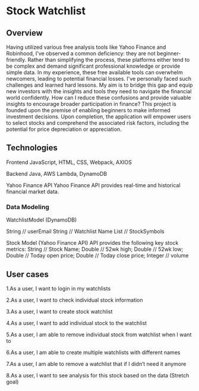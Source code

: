# Stock Watchlist
## Overview
Having utilized various free analysis tools like Yahoo Finance and Robinhood, I've observed a common deficiency: they are not beginner-friendly. Rather than simplifying the process, these platforms either tend to be complex and demand significant professional knowledge or provide simple data. In my experience, these free available tools can overwhelm newcomers, leading to potential financial losses. I've personally faced such challenges and learned hard lessons. My aim is to bridge this gap and equip new investors with the insights and tools they need to navigate the financial world confidently. How can I reduce these confusions and provide valuable insights to encourage broader participation in finance? This project is founded upon the premise of enabling beginners to make informed investment decisions. Upon completion, the application will empower users to select stocks and comprehend the associated risk factors, including the potential for price depreciation or appreciation.

## Technologies
Frontend
JavaScript, HTML, CSS, Webpack, AXIOS

Backend
Java, AWS Lambda, DynamoDB

Yahoo Finance API
Yahoo Finance API provides real-time and historical financial market data. 

### Data Modeling
WatchlistModel (DynamoDB)

String // userEmail
String // Watchlist Name
List<String> // StockSymbols  

Stock Model (Yahoo Finance API)
API provides the following key stock metrics:
String // Stock Name;
Double // 52wk high;
Double // 52wk low;
Double // Today open price;
Double // Today close price;
Integer // volume

## User cases
1.As a user, I want to login in my watchlists

2.As a user, I want to check individual stock information

3.As a user, I want to create stock watchlist

4.As a user, I want to add individual stock to the watchlist

5.As a user, I am able to remove individual stock from watchlist when I want to 

6.As a user, I am able to create multiple watchlists with different names

7.As a user, I am able to remove a watchlist that if I didn’t need it anymore

8.As a user, I want to see analysis for this stock based on the data (Stretch goal)


